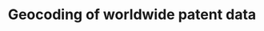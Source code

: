---
layout: default
citation: 'Seliger, Florian; Kozak, Jan; de Rassenfosse, Gaétan, 2019, "Geocoding
  of worldwide patent data", https://doi.org/10.7910/DVN/OTTBDX, Harvard Dataverse,
  V5 '
code: https://github.com/seligerf/Imputation-of-missing-location-information-for-worldwide-patent-data
contributors: Florian Seliger, Jan Kozak, Gaétan de Rassenfosse
cost: None
description: The dataset provides geographic coordinates for inventor and applicant
  locations in 18.8 million patent documents spanning over more than 30 years. The
  geocoded data are further allocated to the corresponding countries, regions and
  cities. When the address information was missing in the original patent document,
  we imputed it by using information from subsequent filings in the patent family.
  The resulting database can be used to study patenting activity at a fine-grained
  geographic level without creating bias towards the traditional, established patent
  offices.
documentation: https://doi.org/10.1038/s41597-019-0264-6
doi: https://doi.org/10.7910/DVN/OTTBDX
last_edit: Sat, 19 Mar 2022 01:31:56 GMT
location: https://dataverse.harvard.edu/dataset.xhtml?persistentId=doi:10.7910/DVN/OTTBDX
maintained_by: Contact maintainer through Dataverse
record_creation_timestamp: 11/24/2020 17:20:46
related_publications: https://doi.org/10.1038/s41597-019-0264-6
shortname: geocoding_patents
tags:
- geography
- location of inventors
- PATSTAT
terms_of_use: 'CC0 - "Public Domain Dedication" '
timeframe: 30 years
title: Geocoding of worldwide patent data
uuid: 6fe3b5e5-93a8-4f07-9331-d9998b9000b8
versioning: Y
---